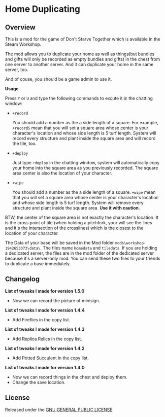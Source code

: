 # Home Duplicating

## Overview

This is a mod for the game of Don't Starve Together which is available in the Steam Workshop. 

The mod allows you to duplicate your home as well as things(but bundles and gifts will only be recorded as empty bundles and gifts) in the chest from one server to another server. And it can duplicate your home in the same server, too.

And of couse, you should be a game admin to use it.

**Usage**

Press `Y` or `U` and type the following commands to excute it in the chatting window:

- `+record`

    You should add a number as the a side length of a square. For example, `+record5` mean that you will set a square area whose center is your character's location and whose side length is 5 turf length. System will record every structure and plant inside the square area and will record the tile, too.

- `+deploy`

    Just type `+deploy` in the chatting window, system will automatically copy your home into the square area as you previously recorded. The square area center is also the location of your character.

- `+wipe`

    You should add a number as the a side length of a square. `+wipe` mean that you will set a square area whose center is your character's location and whose side length is 5 turf length. System will remove every structure and plant inside the square area. **Use it with caution.**

BTW, the center of the square area is not exactly the character's location. It is the cross point of tile (when holding a pitchfork, your will see the lines and it's the intersection of the crosslines) which is the closest to the location of your character.

The Data of your base will be saved in the Mod folder `mods\workshop-1942653373\data\`. The files name `homedata` and `tiledata`. If you are holding a dedicated server, the files are in the mod folder of the dedicated server because it's a server-only mod. You can send these two files to your friends to duplicate a base immediately.

## Changelog

**List of tweaks I made for version 1.5.0**

- Now we can record the picture of minisign.

**List of tweaks I made for version 1.4.4**

- Add Fireflies in the copy list.

**List of tweaks I made for version 1.4.3**

- Add Replica Relics in the copy list.

**List of tweaks I made for version 1.4.2**

- Add Potted Succulent in the copy list.

**List of tweaks I made for version 1.4.0**

- Now we can record things in the chest and deploy them.
- Change the save location.

## License

Released under the [GNU GENERAL PUBLIC LICENSE](https://www.gnu.org/licenses/gpl-3.0.en.html)